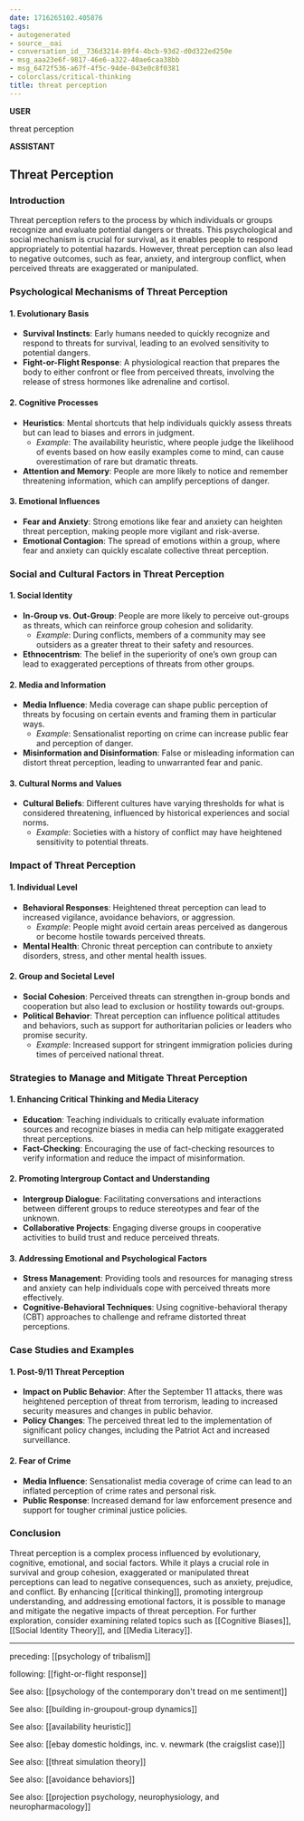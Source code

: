 ```yaml
---
date: 1716265102.405876
tags:
- autogenerated
- source__oai
- conversation_id__736d3214-89f4-4bcb-93d2-d0d322ed250e
- msg_aaa23e6f-9817-46e6-a322-40ae6caa38bb
- msg_6472f536-a67f-4f5c-94de-043e0c8f0381
- colorclass/critical-thinking
title: threat perception
---
```


**USER**

threat perception


**ASSISTANT**

## Threat Perception

### Introduction
Threat perception refers to the process by which individuals or groups recognize and evaluate potential dangers or threats. This psychological and social mechanism is crucial for survival, as it enables people to respond appropriately to potential hazards. However, threat perception can also lead to negative outcomes, such as fear, anxiety, and intergroup conflict, when perceived threats are exaggerated or manipulated.

### Psychological Mechanisms of Threat Perception

#### 1. Evolutionary Basis
- **Survival Instincts**: Early humans needed to quickly recognize and respond to threats for survival, leading to an evolved sensitivity to potential dangers.
- **Fight-or-Flight Response**: A physiological reaction that prepares the body to either confront or flee from perceived threats, involving the release of stress hormones like adrenaline and cortisol.

#### 2. Cognitive Processes
- **Heuristics**: Mental shortcuts that help individuals quickly assess threats but can lead to biases and errors in judgment.
  - *Example*: The availability heuristic, where people judge the likelihood of events based on how easily examples come to mind, can cause overestimation of rare but dramatic threats.
- **Attention and Memory**: People are more likely to notice and remember threatening information, which can amplify perceptions of danger.

#### 3. Emotional Influences
- **Fear and Anxiety**: Strong emotions like fear and anxiety can heighten threat perception, making people more vigilant and risk-averse.
- **Emotional Contagion**: The spread of emotions within a group, where fear and anxiety can quickly escalate collective threat perception.

### Social and Cultural Factors in Threat Perception

#### 1. Social Identity
- **In-Group vs. Out-Group**: People are more likely to perceive out-groups as threats, which can reinforce group cohesion and solidarity.
  - *Example*: During conflicts, members of a community may see outsiders as a greater threat to their safety and resources.
- **Ethnocentrism**: The belief in the superiority of one’s own group can lead to exaggerated perceptions of threats from other groups.

#### 2. Media and Information
- **Media Influence**: Media coverage can shape public perception of threats by focusing on certain events and framing them in particular ways.
  - *Example*: Sensationalist reporting on crime can increase public fear and perception of danger.
- **Misinformation and Disinformation**: False or misleading information can distort threat perception, leading to unwarranted fear and panic.

#### 3. Cultural Norms and Values
- **Cultural Beliefs**: Different cultures have varying thresholds for what is considered threatening, influenced by historical experiences and social norms.
  - *Example*: Societies with a history of conflict may have heightened sensitivity to potential threats.

### Impact of Threat Perception

#### 1. Individual Level
- **Behavioral Responses**: Heightened threat perception can lead to increased vigilance, avoidance behaviors, or aggression.
  - *Example*: People might avoid certain areas perceived as dangerous or become hostile towards perceived threats.
- **Mental Health**: Chronic threat perception can contribute to anxiety disorders, stress, and other mental health issues.

#### 2. Group and Societal Level
- **Social Cohesion**: Perceived threats can strengthen in-group bonds and cooperation but also lead to exclusion or hostility towards out-groups.
- **Political Behavior**: Threat perception can influence political attitudes and behaviors, such as support for authoritarian policies or leaders who promise security.
  - *Example*: Increased support for stringent immigration policies during times of perceived national threat.

### Strategies to Manage and Mitigate Threat Perception

#### 1. Enhancing Critical Thinking and Media Literacy
- **Education**: Teaching individuals to critically evaluate information sources and recognize biases in media can help mitigate exaggerated threat perceptions.
- **Fact-Checking**: Encouraging the use of fact-checking resources to verify information and reduce the impact of misinformation.

#### 2. Promoting Intergroup Contact and Understanding
- **Intergroup Dialogue**: Facilitating conversations and interactions between different groups to reduce stereotypes and fear of the unknown.
- **Collaborative Projects**: Engaging diverse groups in cooperative activities to build trust and reduce perceived threats.

#### 3. Addressing Emotional and Psychological Factors
- **Stress Management**: Providing tools and resources for managing stress and anxiety can help individuals cope with perceived threats more effectively.
- **Cognitive-Behavioral Techniques**: Using cognitive-behavioral therapy (CBT) approaches to challenge and reframe distorted threat perceptions.

### Case Studies and Examples

#### 1. Post-9/11 Threat Perception
- **Impact on Public Behavior**: After the September 11 attacks, there was heightened perception of threat from terrorism, leading to increased security measures and changes in public behavior.
- **Policy Changes**: The perceived threat led to the implementation of significant policy changes, including the Patriot Act and increased surveillance.

#### 2. Fear of Crime
- **Media Influence**: Sensationalist media coverage of crime can lead to an inflated perception of crime rates and personal risk.
- **Public Response**: Increased demand for law enforcement presence and support for tougher criminal justice policies.

### Conclusion
Threat perception is a complex process influenced by evolutionary, cognitive, emotional, and social factors. While it plays a crucial role in survival and group cohesion, exaggerated or manipulated threat perceptions can lead to negative consequences, such as anxiety, prejudice, and conflict. By enhancing [[critical thinking]], promoting intergroup understanding, and addressing emotional factors, it is possible to manage and mitigate the negative impacts of threat perception. For further exploration, consider examining related topics such as [[Cognitive Biases]], [[Social Identity Theory]], and [[Media Literacy]].


---

preceding: [[psychology of tribalism]]  


following: [[fight-or-flight response]]

See also: [[psychology of the contemporary don't tread on me sentiment]]


See also: [[building in-groupout-group dynamics]]


See also: [[availability heuristic]]


See also: [[ebay domestic holdings, inc. v. newmark (the craigslist case)]]


See also: [[threat simulation theory]]


See also: [[avoidance behaviors]]


See also: [[projection psychology, neurophysiology, and neuropharmacology]]